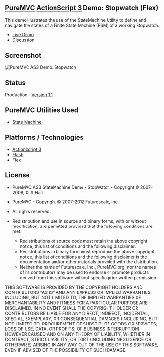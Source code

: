 ## [PureMVC](http://puremvc.github.com/) [ActionScript 3](https://github.com/PureMVC/puremvc-as3-standard-framework/wiki) Demo: Stopwatch (Flex)
This demo illustrates the use of the  StateMachine Utility to define and navigate the states of a Finite State Machine (FSM) of a working Stopwatch.

* [Live Demo](http://darkstar.puremvc.org/content_header.html?url=http://puremvc.org/pages/demos/AS3/Demo_AS3_Flex_StopWatch/&desc=PureMVC%20API%20Demo:%20Stopwatch)
* [Discussion](http://forums.puremvc.org/index.php?topic=861)

## Screenshot
![PureMVC AS3 Demo: Stopwatch](http://puremvc.org/pages/images/screenshots/PureMVC-Shot-AS3-Flex-StopWatch.png)

## Status
Production - [Version 1.1](https://github.com/PureMVC/puremvc-as3-demo-flex-stopwatch/blob/master/VERSION)

## PureMVC Utilities Used
* [State Machine](https://github.com/PureMVC/puremvc-as3-util-statemachine/wiki)

## Platforms / Technologies
* [ActionScript 3](http://en.wikipedia.org/wiki/ActionScript)
* [Flash](http://en.wikipedia.org/wiki/Adobe_flash)
* [Flex](http://en.wikipedia.org/wiki/Adobe_Flex)

## License
* PureMVC AS3 StateMachine Demo - StopWatch - Copyright © 2007-2008, Cliff Hall 
* PureMVC - Copyright © 2007-2012 Futurescale, Inc.
* All rights reserved.

* Redistribution and use in source and binary forms, with or without modification, are permitted provided that the following conditions are met:

  * Redistributions of source code must retain the above copyright notice, this list of conditions and the following disclaimer.
  * Redistributions in binary form must reproduce the above copyright notice, this list of conditions and the following disclaimer in the documentation and/or other materials provided with the distribution.
  * Neither the name of Futurescale, Inc., PureMVC.org, nor the names of its contributors may be used to endorse or promote products derived from this software without specific prior written permission.

THIS SOFTWARE IS PROVIDED BY THE COPYRIGHT HOLDERS AND CONTRIBUTORS "AS IS" AND ANY EXPRESS OR IMPLIED WARRANTIES, INCLUDING, BUT NOT LIMITED TO, THE IMPLIED WARRANTIES OF MERCHANTABILITY AND FITNESS FOR A PARTICULAR PURPOSE ARE DISCLAIMED. IN NO EVENT SHALL THE COPYRIGHT HOLDER OR CONTRIBUTORS BE LIABLE FOR ANY DIRECT, INDIRECT, INCIDENTAL, SPECIAL, EXEMPLARY, OR CONSEQUENTIAL DAMAGES (INCLUDING, BUT NOT LIMITED TO, PROCUREMENT OF SUBSTITUTE GOODS OR SERVICES; LOSS OF USE, DATA, OR PROFITS; OR BUSINESS INTERRUPTION) HOWEVER CAUSED AND ON ANY THEORY OF LIABILITY, WHETHER IN CONTRACT, STRICT LIABILITY, OR TORT (INCLUDING NEGLIGENCE OR OTHERWISE) ARISING IN ANY WAY OUT OF THE USE OF THIS SOFTWARE, EVEN IF ADVISED OF THE POSSIBILITY OF SUCH DAMAGE.